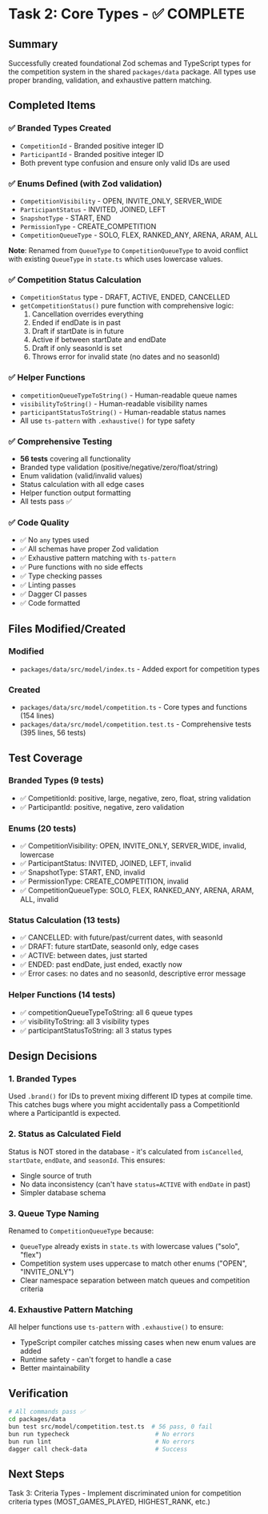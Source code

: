 # Task 2: Core Types - ✅ COMPLETE

## Summary

Successfully created foundational Zod schemas and TypeScript types for the competition system in the shared `packages/data` package. All types use proper branding, validation, and exhaustive pattern matching.

## Completed Items

### ✅ Branded Types Created

- `CompetitionId` - Branded positive integer ID
- `ParticipantId` - Branded positive integer ID
- Both prevent type confusion and ensure only valid IDs are used

### ✅ Enums Defined (with Zod validation)

- `CompetitionVisibility` - OPEN, INVITE_ONLY, SERVER_WIDE
- `ParticipantStatus` - INVITED, JOINED, LEFT
- `SnapshotType` - START, END
- `PermissionType` - CREATE_COMPETITION
- `CompetitionQueueType` - SOLO, FLEX, RANKED_ANY, ARENA, ARAM, ALL

**Note**: Renamed from `QueueType` to `CompetitionQueueType` to avoid conflict with existing `QueueType` in `state.ts` which uses lowercase values.

### ✅ Competition Status Calculation

- `CompetitionStatus` type - DRAFT, ACTIVE, ENDED, CANCELLED
- `getCompetitionStatus()` pure function with comprehensive logic:
  1. Cancellation overrides everything
  2. Ended if endDate is in past
  3. Draft if startDate is in future
  4. Active if between startDate and endDate
  5. Draft if only seasonId is set
  6. Throws error for invalid state (no dates and no seasonId)

### ✅ Helper Functions

- `competitionQueueTypeToString()` - Human-readable queue names
- `visibilityToString()` - Human-readable visibility names
- `participantStatusToString()` - Human-readable status names
- All use `ts-pattern` with `.exhaustive()` for type safety

### ✅ Comprehensive Testing

- **56 tests** covering all functionality
- Branded type validation (positive/negative/zero/float/string)
- Enum validation (valid/invalid values)
- Status calculation with all edge cases
- Helper function output formatting
- All tests pass ✅

### ✅ Code Quality

- ✅ No `any` types used
- ✅ All schemas have proper Zod validation
- ✅ Exhaustive pattern matching with `ts-pattern`
- ✅ Pure functions with no side effects
- ✅ Type checking passes
- ✅ Linting passes
- ✅ Dagger CI passes
- ✅ Code formatted

## Files Modified/Created

### Modified

- `packages/data/src/model/index.ts` - Added export for competition types

### Created

- `packages/data/src/model/competition.ts` - Core types and functions (154 lines)
- `packages/data/src/model/competition.test.ts` - Comprehensive tests (395 lines, 56 tests)

## Test Coverage

### Branded Types (9 tests)

- ✅ CompetitionId: positive, large, negative, zero, float, string validation
- ✅ ParticipantId: positive, negative, zero validation

### Enums (20 tests)

- ✅ CompetitionVisibility: OPEN, INVITE_ONLY, SERVER_WIDE, invalid, lowercase
- ✅ ParticipantStatus: INVITED, JOINED, LEFT, invalid
- ✅ SnapshotType: START, END, invalid
- ✅ PermissionType: CREATE_COMPETITION, invalid
- ✅ CompetitionQueueType: SOLO, FLEX, RANKED_ANY, ARENA, ARAM, ALL, invalid

### Status Calculation (13 tests)

- ✅ CANCELLED: with future/past/current dates, with seasonId
- ✅ DRAFT: future startDate, seasonId only, edge cases
- ✅ ACTIVE: between dates, just started
- ✅ ENDED: past endDate, just ended, exactly now
- ✅ Error cases: no dates and no seasonId, descriptive error message

### Helper Functions (14 tests)

- ✅ competitionQueueTypeToString: all 6 queue types
- ✅ visibilityToString: all 3 visibility types
- ✅ participantStatusToString: all 3 status types

## Design Decisions

### 1. Branded Types

Used `.brand()` for IDs to prevent mixing different ID types at compile time. This catches bugs where you might accidentally pass a CompetitionId where a ParticipantId is expected.

### 2. Status as Calculated Field

Status is NOT stored in the database - it's calculated from `isCancelled`, `startDate`, `endDate`, and `seasonId`. This ensures:

- Single source of truth
- No data inconsistency (can't have `status=ACTIVE` with `endDate` in past)
- Simpler database schema

### 3. Queue Type Naming

Renamed to `CompetitionQueueType` because:

- `QueueType` already exists in `state.ts` with lowercase values ("solo", "flex")
- Competition system uses uppercase to match other enums ("OPEN", "INVITE_ONLY")
- Clear namespace separation between match queues and competition criteria

### 4. Exhaustive Pattern Matching

All helper functions use `ts-pattern` with `.exhaustive()` to ensure:

- TypeScript compiler catches missing cases when new enum values are added
- Runtime safety - can't forget to handle a case
- Better maintainability

## Verification

```bash
# All commands pass ✅
cd packages/data
bun test src/model/competition.test.ts  # 56 pass, 0 fail
bun run typecheck                        # No errors
bun run lint                             # No errors
dagger call check-data                   # Success
```

## Next Steps

Task 3: Criteria Types - Implement discriminated union for competition criteria types (MOST_GAMES_PLAYED, HIGHEST_RANK, etc.)
